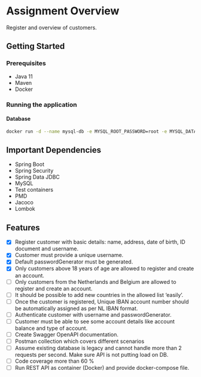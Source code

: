 # Assignment Overview

Register and overview of customers.

## Getting Started

### Prerequisites

* Java 11
* Maven
* Docker

### Running the application

#### Database

```bash
docker run -d --name mysql-db -e MYSQL_ROOT_PASSWORD=root -e MYSQL_DATABASE=customers -e MYSQL_USER=customer -e MYSQL_PASSWORD=customer -p 3306:3306 mysql:8.4
```

## Important Dependencies

* Spring Boot
* Spring Security
* Spring Data JDBC
* MySQL
* Test containers
* PMD
* Jacoco
* Lombok

## Features

- [X] Register customer with basic details: name, address, date of birth, ID document and username.
- [X] Customer must provide a unique username.
- [X] Default passwordGenerator must be generated.
- [X] Only customers above 18 years of age are allowed to register and create an account.
- [ ] Only customers from the Netherlands and Belgium are allowed to register and create an account.
- [ ] It should be possible to add new countries in the allowed list ‘easily’.
- [ ] Once the customer is registered, Unique IBAN account number should be automatically assigned as per NL IBAN format.
- [ ] Authenticate customer with username and passwordGenerator.
- [ ] Customer must be able to see some account details like account balance and type of account.
- [ ] Create Swagger OpenAPI documentation.
- [ ] Postman collection which covers different scenarios
- [ ] Assume existing database is legacy and cannot handle more than 2 requests per second. Make sure API is not putting load on DB.
- [ ] Code coverage more than 60 %
- [ ] Run REST API as container (Docker) and provide docker-compose file.